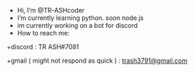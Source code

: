 - Hi, I’m @TR-ASHcoder
- I’m currently learning python. soon node.js
- im currently working on a bot for discord
- How to reach me: 

+discord : TR ASH#7081

+gmail ( might not respond as quick ) : trash3791@gmail.com 


